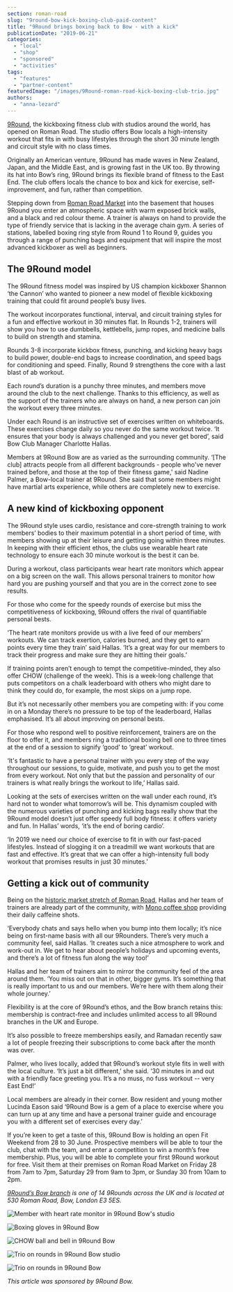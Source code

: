 ```yaml
---
section: roman-road
slug: "9round-bow-kick-boxing-club-paid-content"
title: "9Round brings boxing back to Bow - with a kick"
publicationDate: "2019-06-21"
categories: 
  - "local"
  - "shop"
  - "sponsored"
  - "activities"
tags: 
  - "features"
  - "partner-content"
featuredImage: "/images/9Round-roman-road-kick-boxing-club-trio.jpg"
authors: 
  - "anna-lezard"
---
```


[9Round](https://www.9round.co.uk/), the kickboxing fitness club with studios around the world, has opened on Roman Road. The studio offers Bow locals a high-intensity workout that fits in with busy lifestyles through the short 30 minute length and circuit style with no class times.

Originally an American venture, 9Round has made waves in New Zealand, Japan, and the Middle East, and is growing fast in the UK too. By throwing its hat into Bow’s ring, 9Round brings its flexible brand of fitness to the East End. The club offers locals the chance to box and kick for exercise, self-improvement, and fun, rather than competition.

Stepping down from [Roman Road Market](https://romanroadlondon.com/market) into the basement that houses 9Round you enter an atmospheric space with warm exposed brick walls, and a black and red colour theme. A trainer is always on hand to provide the type of friendly service that is lacking in the average chain gym. A series of stations, labelled boxing ring style from Round 1 to Round 9, guides you through a range of punching bags and equipment that will inspire the most advanced kickboxer as well as beginners.

## The 9Round model

The 9Round fitness model was inspired by US champion kickboxer Shannon ‘the Cannon’ who wanted to pioneer a new model of flexible kickboxing training that could fit around people’s busy lives.

The workout incorporates functional, interval, and circuit training styles for a fun and effective workout in 30 minutes flat. In Rounds 1-2, trainers will show you how to use dumbbells, kettlebells, jump ropes, and medicine balls to build on strength and stamina.

Rounds 3-8 incorporate kickbox fitness, punching, and kicking heavy bags to build power, double-end bags to increase coordination, and speed bags for conditioning and speed. Finally, Round 9 strengthens the core with a last blast of ab workout.

Each round’s duration is a punchy three minutes, and members move around the club to the next challenge. Thanks to this efficiency, as well as the support of the trainers who are always on hand, a new person can join the workout every three minutes.

Under each Round is an instructive set of exercises written on whiteboards. These exercises change daily so you never do the same workout twice. ‘It ensures that your body is always challenged and you never get bored’, said Bow Club Manager Charlotte Hallas.

Members at 9Round Bow are as varied as the surrounding community. ‘\[The club\] attracts people from all different backgrounds - people who've never trained before, and those at the top of their fitness game,' said Nadine Palmer, a Bow-local trainer at 9Round. She said that some members might have martial arts experience, while others are completely new to exercise.

## A new kind of kickboxing opponent

The 9Round style uses cardio, resistance and core-strength training to work members’ bodies to their maximum potential in a short period of time, with members showing up at their leisure and getting going within three minutes. In keeping with their efficient ethos, the clubs use wearable heart rate technology to ensure each 30 minute workout is the best it can be.

During a workout, class participants wear heart rate monitors which appear on a big screen on the wall. This allows personal trainers to monitor how hard you are pushing yourself and that you are in the correct zone to see results.

For those who come for the speedy rounds of exercise but miss the competitiveness of kickboxing, 9Round offers the rival of quantifiable personal bests.

‘The heart rate monitors provide us with a live feed of our members’ workouts. We can track exertion, calories burned, and they get to earn points every time they train’ said Hallas. ‘It’s a great way for our members to track their progress and make sure they are hitting their goals.’

If training points aren’t enough to tempt the competitive-minded, they also offer CHOW (challenge of the week). This is a week-long challenge that puts competitors on a chalk leaderboard with others who might dare to think they could do, for example, the most skips on a jump rope.

But it’s not necessarily other members you are competing with: if you come in on a Monday there’s no pressure to be top of the leaderboard, Hallas emphasised. It’s all about improving on personal bests.

For those who respond well to positive reinforcement, trainers are on the floor to offer it, and members ring a traditional boxing bell one to three times at the end of a session to signify ‘good’ to ‘great’ workout.

‘It's fantastic to have a personal trainer with you every step of the way throughout our sessions, to guide, motivate, and push you to get the most from every workout. Not only that but the passion and personality of our trainers is what really brings the workout to life,’ Hallas said.

Looking at the sets of exercises written on the wall under each round, it’s hard not to wonder what tomorrow’s will be. This dynamism coupled with the numerous varieties of punching and kicking bags really show that the 9Round model doesn’t just offer speedy full body fitness: it offers variety and fun. In Hallas’ words, ‘it’s the end of boring cardio’.

‘In 2019 we need our choice of exercise to fit in with our fast-paced lifestyles. Instead of slogging it on a treadmill we want workouts that are fast and effective. It’s great that we can offer a high-intensity full body workout that promises results in just 30 minutes.’

## Getting a kick out of community

Being on the [historic market stretch of Roman Road](https://romanroadlondon.com/roman-road-market-history/), Hallas and her team of trainers are already part of the community, with [Mono coffee shop](https://romanroadlondon.com/best-coffee-places/) providing their daily caffeine shots.

‘Everybody chats and says hello when you bump into them locally; it’s nice being on first-name basis with all our 9Rounders. There’s very much a community feel, said Hallas. ‘It creates such a nice atmosphere to work and work-out in. We get to hear about people’s holidays and upcoming events, and there’s a lot of fitness fun along the way too!’

Hallas and her team of trainers aim to mirror the community feel of the area around them. ‘You miss out on that in other, bigger gyms. It’s something that is really important to us and our members. We’re here with them along their whole journey.’

Flexibility is at the core of 9Round’s ethos, and the Bow branch retains this: membership is contract-free and includes unlimited access to all 9Round branches in the UK and Europe.

It’s also possible to freeze memberships easily, and Ramadan recently saw a lot of people freezing their subscriptions to come back after the month was over.

Palmer, who lives locally, added that 9Round’s workout style fits in well with the local culture. ‘It’s just a bit different,’ she said. ‘30 minutes in and out with a friendly face greeting you. It’s a no muss, no fuss workout -- very East End!’

Local members are already in their corner. Bow resident and young mother Lucinda Eason said ‘9Round Bow is a gem of a place to exercise where you can turn up at any time and have a personal trainer guide and encourage you with a different set of exercises every day.’

If you’re keen to get a taste of this, 9Round Bow is holding an open Fit Weekend from 28 to 30 June. Prospective members will be able to tour the club, chat with the team, and enter a competition to win a month’s free membership. Plus, you will be able to complete your first 9Round workout for free. Visit them at their premises on Roman Road Market on Friday 28 from 7am to 7pm, Saturday 29 from 9am to 3pm, or Sunday 30 from 10am to 2pm.

_[9Round’s Bow branch](https://www.9round.co.uk/find-a-club/bow/) is one of 14 9Rounds across the UK and is located at 530 Roman Road, Bow, London E3 5ES._

![Member with heart rate monitor in 9Round Bow's studio](/images/9Round-roman-road-kick-boxing-club-belt-1024x683.jpg)

![Boxing gloves in 9Round Bow](/images/9Round-roman-road-kick-boxing-club-gloves-1024x683.jpg)

![CHOW ball and bell in 9Round Bow](/images/9Round-CHOW-board-knock-out-bell-1024x683.jpg)

![Trio on rounds in 9Round Bow studio](/images/9Round-roman-road-kick-boxing-club-jump-1024x706.jpg)

![Trio on rounds in 9Round Bow](/images/9Round-roman-road-boxing-club-kick-front-1024x683.jpg)

_This article was sponsored by 9Round Bow._
